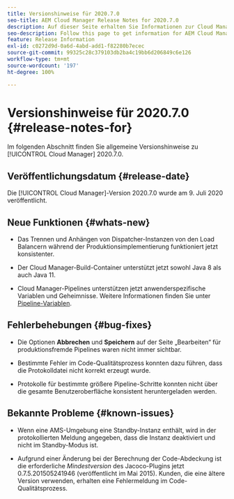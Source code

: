 ```yaml
---
title: Versionshinweise für 2020.7.0
seo-title: AEM Cloud Manager Release Notes for 2020.7.0
description: Auf dieser Seite erhalten Sie Informationen zur Cloud Manager-Version 2020.7.0.
seo-description: Follow this page to get information for AEM Cloud Manager Release 2020.7.0
feature: Release Information
exl-id: c0272d9d-0a6d-4abd-add1-f82280b7ecec
source-git-commit: 99325c28c379103db2ba4c19bb6d206849c6e126
workflow-type: tm+mt
source-wordcount: '197'
ht-degree: 100%

---
```


# Versionshinweise für 2020.7.0 {#release-notes-for}

Im folgenden Abschnitt finden Sie allgemeine Versionshinweise zu [!UICONTROL Cloud Manager] 2020.7.0.

## Veröffentlichungsdatum {#release-date}

Die [!UICONTROL Cloud Manager]-Version 2020.7.0 wurde am 9. Juli 2020 veröffentlicht.

## Neue Funktionen {#whats-new}

* Das Trennen und Anhängen von Dispatcher-Instanzen von den Load Balancern während der Produktionsimplementierung funktioniert jetzt konsistenter.

* Der Cloud Manager-Build-Container unterstützt jetzt sowohl Java 8 als auch Java 11.

* Cloud Manager-Pipelines unterstützen jetzt anwenderspezifische Variablen und Geheimnisse. Weitere Informationen finden Sie unter [Pipeline-Variablen](/help/getting-started/build-environment.md#pipeline-variables).

## Fehlerbehebungen {#bug-fixes}

* Die Optionen **Abbrechen** und **Speichern** auf der Seite „Bearbeiten“ für produktionsfremde Pipelines waren nicht immer sichtbar.

* Bestimmte Fehler im Code-Qualitätsprozess konnten dazu führen, dass die Protokolldatei nicht korrekt erzeugt wurde.

* Protokolle für bestimmte größere Pipeline-Schritte konnten nicht über die gesamte Benutzeroberfläche konsistent heruntergeladen werden.

## Bekannte Probleme {#known-issues}

* Wenn eine AMS-Umgebung eine Standby-Instanz enthält, wird in der protokollierten Meldung angegeben, dass die Instanz deaktiviert und nicht im Standby-Modus ist.

* Aufgrund einer Änderung bei der Berechnung der Code-Abdeckung ist die erforderliche _Mindestversion_ des Jacoco-Plugins jetzt 0.7.5.201505241946 (veröffentlicht im Mai 2015). Kunden, die eine ältere Version verwenden, erhalten eine Fehlermeldung im Code-Qualitätsprozess.
